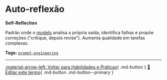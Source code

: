 # Auto-reflexão

**Self-Reflection**

Padrão onde o [modelo](../conceitos-fundamentais/modelo.md) analisa a própria saída, identifica falhas e propõe correções ("critique, depois revise"). Aumenta qualidade em tarefas complexas.


**Tags:** [`prompt-engineering`](../tags.md#prompt-engineering)

---

[:material-arrow-left: Voltar para Habilidades e Práticas](index.md){ .md-button }
[📝 Editar este termo](https://github.com/seu-usuario/glossario-ia/edit/main/glossario.yaml){ .md-button .md-button--primary }
